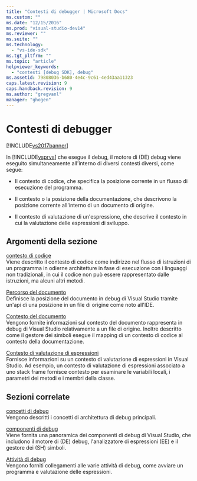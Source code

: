 ```yaml
---
title: "Contesti di debugger | Microsoft Docs"
ms.custom: ""
ms.date: "12/15/2016"
ms.prod: "visual-studio-dev14"
ms.reviewer: ""
ms.suite: ""
ms.technology: 
  - "vs-ide-sdk"
ms.tgt_pltfrm: ""
ms.topic: "article"
helpviewer_keywords: 
  - "contesti [debug SDK], debug"
ms.assetid: 79808036-b680-4e4c-9c61-4ed43aa11323
caps.latest.revision: 9
caps.handback.revision: 9
ms.author: "gregvanl"
manager: "ghogen"
---
```

# Contesti di debugger
[!INCLUDE[vs2017banner](../../code-quality/includes/vs2017banner.md)]

In [!INCLUDE[vsprvs](../../code-quality/includes/vsprvs_md.md)] che esegue il debug, il motore di \(DE\) debug viene eseguito simultaneamente all'interno di diversi contesti diversi, come segue:  
  
-   Il contesto di codice, che specifica la posizione corrente in un flusso di esecuzione del programma.  
  
-   Il contesto o la posizione della documentazione, che descrivono la posizione corrente all'interno di un documento di origine.  
  
-   Il contesto di valutazione di un'espressione, che descrive il contesto in cui la valutazione delle espressioni di sviluppo.  
  
## Argomenti della sezione  
 [contesto di codice](../../extensibility/debugger/code-context.md)  
 Viene descritto il contesto di codice come indirizzo nel flusso di istruzioni di un programma in odierne architetture in fase di esecuzione con i linguaggi non tradizionali, in cui il codice non può essere rappresentato dalle istruzioni, ma alcuni altri metodi.  
  
 [Percorso del documento](../../extensibility/debugger/document-position.md)  
 Definisce la posizione del documento in debug di Visual Studio tramite un'api di una posizione in un file di origine come noto all'IDE.  
  
 [Contesto del documento](../../extensibility/debugger/document-context.md)  
 Vengono fornite informazioni sul contesto del documento rappresenta in debug di Visual Studio relativamente a un file di origine.  Inoltre descritto come il gestore dei simboli esegue il mapping di un contesto di codice al contesto della documentazione.  
  
 [Contesto di valutazione di espressioni](../../extensibility/debugger/expression-evaluation-context.md)  
 Fornisce informazioni su un contesto di valutazione di espressioni in Visual Studio.  Ad esempio, un contesto di valutazione di espressioni associato a uno stack frame fornisce contesto per esaminare le variabili locali, i parametri dei metodi e i membri della classe.  
  
## Sezioni correlate  
 [concetti di debug](../../extensibility/debugger/debugger-concepts.md)  
 Vengono descritti i concetti di architettura di debug principali.  
  
 [componenti di debug](../../extensibility/debugger/debugger-components.md)  
 Viene fornita una panoramica dei componenti di debug di Visual Studio, che includono il motore di \(DE\) debug, l'analizzatore di espressioni \(EE\) e il gestore dei \(SH\) simboli.  
  
 [Attività di debug](../../extensibility/debugger/debugging-tasks.md)  
 Vengono forniti collegamenti alle varie attività di debug, come avviare un programma e valutazione delle espressioni.